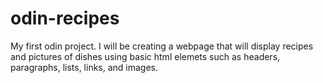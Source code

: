 # odin-recipes
My first odin project. I will be creating a webpage that will display recipes and pictures of dishes using basic html elemets such as headers, paragraphs, lists, links, and images.